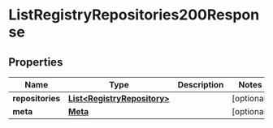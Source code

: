 

# ListRegistryRepositories200Response


## Properties

| Name | Type | Description | Notes |
|------------ | ------------- | ------------- | -------------|
|**repositories** | [**List&lt;RegistryRepository&gt;**](RegistryRepository.md) |  |  [optional] |
|**meta** | [**Meta**](Meta.md) |  |  [optional] |



